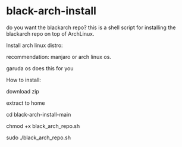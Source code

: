 # black-arch-install
do you want the blackarch repo? this is a shell script for installing the blackarch repo on top of ArchLinux.

Install arch linux distro:

recommendation: manjaro or arch linux os.

garuda os does this for you

How to install: 

download zip 

extract to home 

cd black-arch-install-main

chmod +x black_arch_repo.sh

sudo ./black_arch_repo.sh


